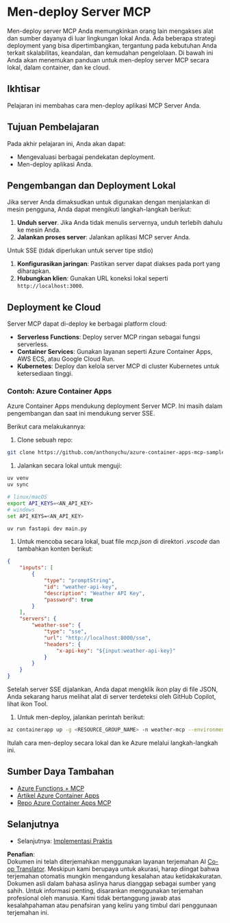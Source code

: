 <!--
CO_OP_TRANSLATOR_METADATA:
{
  "original_hash": "1d9dc83260576b76f272d330ed93c51f",
  "translation_date": "2025-07-13T22:10:08+00:00",
  "source_file": "03-GettingStarted/09-deployment/README.md",
  "language_code": "id"
}
-->
# Men-deploy Server MCP

Men-deploy server MCP Anda memungkinkan orang lain mengakses alat dan sumber dayanya di luar lingkungan lokal Anda. Ada beberapa strategi deployment yang bisa dipertimbangkan, tergantung pada kebutuhan Anda terkait skalabilitas, keandalan, dan kemudahan pengelolaan. Di bawah ini Anda akan menemukan panduan untuk men-deploy server MCP secara lokal, dalam container, dan ke cloud.

## Ikhtisar

Pelajaran ini membahas cara men-deploy aplikasi MCP Server Anda.

## Tujuan Pembelajaran

Pada akhir pelajaran ini, Anda akan dapat:

- Mengevaluasi berbagai pendekatan deployment.
- Men-deploy aplikasi Anda.

## Pengembangan dan Deployment Lokal

Jika server Anda dimaksudkan untuk digunakan dengan menjalankan di mesin pengguna, Anda dapat mengikuti langkah-langkah berikut:

1. **Unduh server**. Jika Anda tidak menulis servernya, unduh terlebih dahulu ke mesin Anda.  
1. **Jalankan proses server**: Jalankan aplikasi MCP server Anda.

Untuk SSE (tidak diperlukan untuk server tipe stdio)

1. **Konfigurasikan jaringan**: Pastikan server dapat diakses pada port yang diharapkan.  
1. **Hubungkan klien**: Gunakan URL koneksi lokal seperti `http://localhost:3000`.

## Deployment ke Cloud

Server MCP dapat di-deploy ke berbagai platform cloud:

- **Serverless Functions**: Deploy server MCP ringan sebagai fungsi serverless.  
- **Container Services**: Gunakan layanan seperti Azure Container Apps, AWS ECS, atau Google Cloud Run.  
- **Kubernetes**: Deploy dan kelola server MCP di cluster Kubernetes untuk ketersediaan tinggi.

### Contoh: Azure Container Apps

Azure Container Apps mendukung deployment Server MCP. Ini masih dalam pengembangan dan saat ini mendukung server SSE.

Berikut cara melakukannya:

1. Clone sebuah repo:

  ```sh
  git clone https://github.com/anthonychu/azure-container-apps-mcp-sample.git
  ```

1. Jalankan secara lokal untuk menguji:

  ```sh
  uv venv
  uv sync

  # linux/macOS
  export API_KEYS=<AN_API_KEY>
  # windows
  set API_KEYS=<AN_API_KEY>

  uv run fastapi dev main.py
  ```

1. Untuk mencoba secara lokal, buat file *mcp.json* di direktori *.vscode* dan tambahkan konten berikut:

  ```json
  {
      "inputs": [
          {
              "type": "promptString",
              "id": "weather-api-key",
              "description": "Weather API Key",
              "password": true
          }
      ],
      "servers": {
          "weather-sse": {
              "type": "sse",
              "url": "http://localhost:8000/sse",
              "headers": {
                  "x-api-key": "${input:weather-api-key}"
              }
          }
      }
  }
  ```

  Setelah server SSE dijalankan, Anda dapat mengklik ikon play di file JSON, Anda sekarang harus melihat alat di server terdeteksi oleh GitHub Copilot, lihat ikon Tool.

1. Untuk men-deploy, jalankan perintah berikut:

  ```sh
  az containerapp up -g <RESOURCE_GROUP_NAME> -n weather-mcp --environment mcp -l westus --env-vars API_KEYS=<AN_API_KEY> --source .
  ```

Itulah cara men-deploy secara lokal dan ke Azure melalui langkah-langkah ini.

## Sumber Daya Tambahan

- [Azure Functions + MCP](https://learn.microsoft.com/en-us/samples/azure-samples/remote-mcp-functions-dotnet/remote-mcp-functions-dotnet/)  
- [Artikel Azure Container Apps](https://techcommunity.microsoft.com/blog/appsonazureblog/host-remote-mcp-servers-in-azure-container-apps/4403550)  
- [Repo Azure Container Apps MCP](https://github.com/anthonychu/azure-container-apps-mcp-sample)  

## Selanjutnya

- Selanjutnya: [Implementasi Praktis](../../04-PracticalImplementation/README.md)

**Penafian**:  
Dokumen ini telah diterjemahkan menggunakan layanan terjemahan AI [Co-op Translator](https://github.com/Azure/co-op-translator). Meskipun kami berupaya untuk akurasi, harap diingat bahwa terjemahan otomatis mungkin mengandung kesalahan atau ketidakakuratan. Dokumen asli dalam bahasa aslinya harus dianggap sebagai sumber yang sahih. Untuk informasi penting, disarankan menggunakan terjemahan profesional oleh manusia. Kami tidak bertanggung jawab atas kesalahpahaman atau penafsiran yang keliru yang timbul dari penggunaan terjemahan ini.